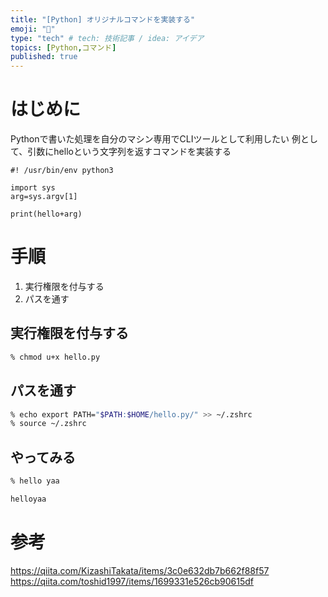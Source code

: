 ```yaml
---
title: "[Python] オリジナルコマンドを実装する"
emoji: "🙆"
type: "tech" # tech: 技術記事 / idea: アイデア
topics: [Python,コマンド]
published: true
---
```

# はじめに
Pythonで書いた処理を自分のマシン専用でCLIツールとして利用したい
例として、引数にhelloという文字列を返すコマンドを実装する
```python: hello.py
#! /usr/bin/env python3

import sys
arg=sys.argv[1]

print(hello+arg)
```
# 手順
1. 実行権限を付与する
2. パスを通す
## 実行権限を付与する
```bash
% chmod u+x hello.py
```
## パスを通す
```bash
% echo export PATH="$PATH:$HOME/hello.py/" >> ~/.zshrc
% source ~/.zshrc
```
## やってみる
```bash
% hello yaa

helloyaa
```

# 参考
https://qiita.com/KizashiTakata/items/3c0e632db7b662f88f57
https://qiita.com/toshid1997/items/1699331e526cb90615df 

